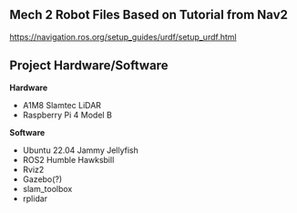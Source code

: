 ## Mech 2 Robot Files Based on Tutorial from Nav2
https://navigation.ros.org/setup_guides/urdf/setup_urdf.html

## Project Hardware/Software
**Hardware**
- A1M8 Slamtec LiDAR
- Raspberry Pi 4 Model B

**Software**
- Ubuntu 22.04 Jammy Jellyfish
- ROS2 Humble Hawksbill
- Rviz2
- Gazebo(?)
- slam_toolbox
- rplidar
